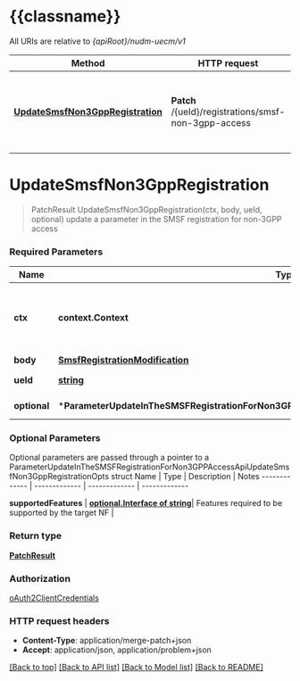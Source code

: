 # {{classname}}

All URIs are relative to *{apiRoot}/nudm-uecm/v1*

Method | HTTP request | Description
------------- | ------------- | -------------
[**UpdateSmsfNon3GppRegistration**](ParameterUpdateInTheSMSFRegistrationForNon3GPPAccessApi.md#UpdateSmsfNon3GppRegistration) | **Patch** /{ueId}/registrations/smsf-non-3gpp-access | update a parameter in the SMSF registration for non-3GPP access

# **UpdateSmsfNon3GppRegistration**
> PatchResult UpdateSmsfNon3GppRegistration(ctx, body, ueId, optional)
update a parameter in the SMSF registration for non-3GPP access

### Required Parameters

Name | Type | Description  | Notes
------------- | ------------- | ------------- | -------------
 **ctx** | **context.Context** | context for authentication, logging, cancellation, deadlines, tracing, etc.
  **body** | [**SmsfRegistrationModification**](SmsfRegistrationModification.md)|  | 
  **ueId** | [**string**](.md)| Identifier of the UE | 
 **optional** | ***ParameterUpdateInTheSMSFRegistrationForNon3GPPAccessApiUpdateSmsfNon3GppRegistrationOpts** | optional parameters | nil if no parameters

### Optional Parameters
Optional parameters are passed through a pointer to a ParameterUpdateInTheSMSFRegistrationForNon3GPPAccessApiUpdateSmsfNon3GppRegistrationOpts struct
Name | Type | Description  | Notes
------------- | ------------- | ------------- | -------------


 **supportedFeatures** | [**optional.Interface of string**](.md)| Features required to be supported by the target NF | 

### Return type

[**PatchResult**](PatchResult.md)

### Authorization

[oAuth2ClientCredentials](../README.md#oAuth2ClientCredentials)

### HTTP request headers

 - **Content-Type**: application/merge-patch+json
 - **Accept**: application/json, application/problem+json

[[Back to top]](#) [[Back to API list]](../README.md#documentation-for-api-endpoints) [[Back to Model list]](../README.md#documentation-for-models) [[Back to README]](../README.md)

